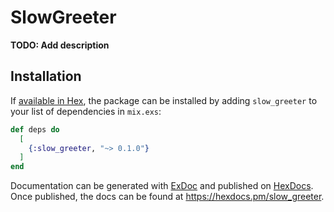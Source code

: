 # SlowGreeter

**TODO: Add description**

## Installation

If [available in Hex](https://hex.pm/docs/publish), the package can be installed
by adding `slow_greeter` to your list of dependencies in `mix.exs`:

```elixir
def deps do
  [
    {:slow_greeter, "~> 0.1.0"}
  ]
end
```

Documentation can be generated with [ExDoc](https://github.com/elixir-lang/ex_doc)
and published on [HexDocs](https://hexdocs.pm). Once published, the docs can
be found at <https://hexdocs.pm/slow_greeter>.

